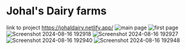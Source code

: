 <h1> Johal's Dairy farms</h1>

link to project https://johaldairy.netlify.app/
![main page](https://github.com/user-attachments/assets/b34ff23b-c6c3-47eb-8665-9745f8f5066c)
![first page](https://github.com/user-attachments/assets/ea721fc1-b824-4674-b707-2b866f5e423b)
![Screenshot 2024-08-16 192918](https://github.com/user-attachments/assets/6dbad65d-4ae9-4627-b848-20c7c74047c2)
![Screenshot 2024-08-16 192927](https://github.com/user-attachments/assets/b3e23553-a1bf-42e0-90ac-740b293c1bc0)
![Screenshot 2024-08-16 192940](https://github.com/user-attachments/assets/04bab1f7-50ab-435a-8c49-41ea0f548caf)
![Screenshot 2024-08-16 192948](https://github.com/user-attachments/assets/15c96a9e-7c34-4165-8a29-914ec2fb83a0)

